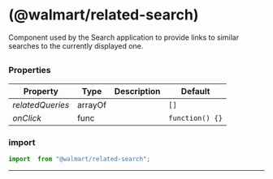 #  (@walmart/related-search)

Component used by the Search application to provide links to similar searches to the currently displayed one.


## 



### Properties

| Property | Type | Description | Default |
| -------- | ---- | ----------- | ------- |
| *relatedQueries* | arrayOf |  | `[]`
| *onClick* | func |  | `function() {}`

### import

```jsx
import  from "@walmart/related-search";
```

<hr/>
